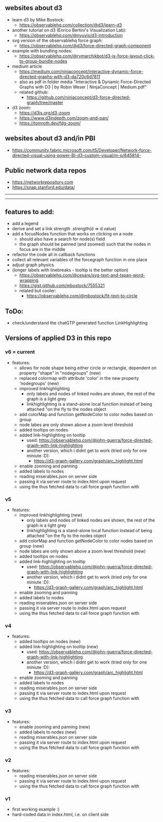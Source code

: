 

## websites about d3


- learn d3 by Mike Bostock:
  - https://observablehq.com/collection/@d3/learn-d3
- another tutorial on d3 (Enrico Bertini's Visualization Lab):
  - https://observablehq.com/@nyuvis/d3-introduction
- svg version of the observablehq force graph:
  - https://observablehq.com/@d3/force-directed-graph-component
- example with bundling nodes:
  - https://observablehq.com/@rymarchikbot/d3-js-force-layout-click-to-group-bundle-nodes
- medium article 
  - https://medium.com/ninjaconcept/interactive-dynamic-force-directed-graphs-with-d3-da720c6d7811
  - also as pdf in folder media "Interactive & Dynamic Force-Directed Graphs with D3 | by Robin Weser | NinjaConcept | Medium.pdf"
  - related github:
    - https://github.com/ninjaconcept/d3-force-directed-graph/tree/master
- d3 zoom:
  - https://d3js.org/d3-zoom
  - https://www.d3indepth.com/zoom-and-pan/
  - https://tomroth.dev/fdg-zoom/


## websites about d3 and/in PBI
- https://community.fabric.microsoft.com/t5/Developer/Network-force-directed-visual-using-power-BI-d3-custom-visual/m-p/645814- 

## Public network data repos
- https://networkrepository.com
- https://snap.stanford.edu/data/


---
---


## features to add:
- add a legend
- derive and set a link strength .strength(d => d.value) 
- add a focusNodes function that works on clicking on a node
  - should also have a search for node(s) field
  - the graph should be panned (and zoomed) such that the nodes in focus are in the middle
- refactor the code all in callback functions
- collect all relevant variables of the forcegraph function in one place
- adjust graph physics
- (longer labels with linebreaks - tooltip is the better option)
  - https://observablehq.com/@cesare/svg-text-and-tspan-word-wrapping
  - https://gist.github.com/mbostock/7555321
  - related but cooler:
    - https://observablehq.com/@mbostock/fit-text-to-circle

## ToDo:
- check/understand the chatGTP generated function LinkHighlighting

## Versions of applied D3 in this repo

### v6 = current
- features:
  - allows for node shape being either circle or rectangle, dependent on property "shape" in "nodegroups" (new)
  - replaced colormap with attribute 'color' in the new property 'nodegroups' (new)
  - improved linkhighlighting
    - only labels and nodes of linked nodes are shown, the rest of the graph is a light grey
    - linkhighlighting is a stand-alone local function instead of being attached "on the fly to the nodes object
  - add colorMap and function getNodeColor to color nodes based on group
  - node labes are only shown above a zoom level threshold
  - added tooltips on nodes
  - added link-highlighting on tooltip
    - used: https://observablehq.com/@john-guerra/force-directed-graph-with-link-highlighting
    - another version, which i didnt get to work (tried only for one miniute :D):
      - https://d3-graph-gallery.com/graph/arc_highlight.html
  - enable zooming and panning
  - added labels to nodes
  - reading miserables.json on server side
  - passing it via server route to index.html upon request
  - using the thus fetched data to call force graph function with


### v5
- features:
  - improved linkhighlighting (new)
    - only labels and nodes of linked nodes are shown, the rest of the graph is a light grey
    - linkhighlighting is a stand-alone local function instead of being attached "on the fly to the nodes object
  - add colorMap and function getNodeColor to color nodes based on group (new)
  - node labes are only shown above a zoom level threshold (new)
  - added tooltips on nodes
  - added link-highlighting on tooltip
    - used: https://observablehq.com/@john-guerra/force-directed-graph-with-link-highlighting
    - another version, which i didnt get to work (tried only for one miniute :D):
      - https://d3-graph-gallery.com/graph/arc_highlight.html
  - enable zooming and panning
  - added labels to nodes
  - reading miserables.json on server side
  - passing it via server route to index.html upon request
  - using the thus fetched data to call force graph function with

### v4
- features:
  - added tooltips on nodes (new)
  - added link-highlighting on tooltip (new)
    - used: https://observablehq.com/@john-guerra/force-directed-graph-with-link-highlighting
    - another version, which i didnt get to work (tried only for one miniute :D):
      - https://d3-graph-gallery.com/graph/arc_highlight.html
  - enable zooming and panning
  - added labels to nodes
  - reading miserables.json on server side
  - passing it via server route to index.html upon request
  - using the thus fetched data to call force graph function with

### v3
- features:
  - enable zooming and panning (new)
  - added labels to nodes (new)
  - reading miserables.json on server side
  - passing it via server route to index.html upon request
  - using the thus fetched data to call force graph function with

### v2
- features:
  - reading miserables.json on server side
  - passing it via server route to index.html upon request
  - using the thus fetched data to call force graph function with

### v1
- first working example :)
- hard-coded data in index.html, i.e. on client side

